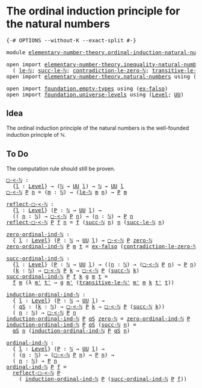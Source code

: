 # The ordinal induction principle for the natural numbers

<pre class="Agda"><a id="68" class="Symbol">{-#</a> <a id="72" class="Keyword">OPTIONS</a> <a id="80" class="Pragma">--without-K</a> <a id="92" class="Pragma">--exact-split</a> <a id="106" class="Symbol">#-}</a>

<a id="111" class="Keyword">module</a> <a id="118" href="elementary-number-theory.ordinal-induction-natural-numbers.html" class="Module">elementary-number-theory.ordinal-induction-natural-numbers</a> <a id="177" class="Keyword">where</a>

<a id="184" class="Keyword">open</a> <a id="189" class="Keyword">import</a> <a id="196" href="elementary-number-theory.inequality-natural-numbers.html" class="Module">elementary-number-theory.inequality-natural-numbers</a> <a id="248" class="Keyword">using</a>
  <a id="256" class="Symbol">(</a> <a id="258" href="elementary-number-theory.inequality-natural-numbers.html#9976" class="Function">le-ℕ</a><a id="262" class="Symbol">;</a> <a id="264" href="elementary-number-theory.inequality-natural-numbers.html#11197" class="Function">succ-le-ℕ</a><a id="273" class="Symbol">;</a> <a id="275" href="elementary-number-theory.inequality-natural-numbers.html#10440" class="Function">contradiction-le-zero-ℕ</a><a id="298" class="Symbol">;</a> <a id="300" href="elementary-number-theory.inequality-natural-numbers.html#10709" class="Function">transitive-le-ℕ&#39;</a><a id="316" class="Symbol">)</a>
<a id="318" class="Keyword">open</a> <a id="323" class="Keyword">import</a> <a id="330" href="elementary-number-theory.natural-numbers.html" class="Module">elementary-number-theory.natural-numbers</a> <a id="371" class="Keyword">using</a> <a id="377" class="Symbol">(</a><a id="378" href="elementary-number-theory.natural-numbers.html#1444" class="Datatype">ℕ</a><a id="379" class="Symbol">;</a> <a id="381" href="elementary-number-theory.natural-numbers.html#1465" class="InductiveConstructor">zero-ℕ</a><a id="387" class="Symbol">;</a> <a id="389" href="elementary-number-theory.natural-numbers.html#1478" class="InductiveConstructor">succ-ℕ</a><a id="395" class="Symbol">)</a>

<a id="398" class="Keyword">open</a> <a id="403" class="Keyword">import</a> <a id="410" href="foundation.empty-types.html" class="Module">foundation.empty-types</a> <a id="433" class="Keyword">using</a> <a id="439" class="Symbol">(</a><a id="440" href="foundation-core.empty-types.html#1150" class="Function">ex-falso</a><a id="448" class="Symbol">)</a>
<a id="450" class="Keyword">open</a> <a id="455" class="Keyword">import</a> <a id="462" href="foundation.universe-levels.html" class="Module">foundation.universe-levels</a> <a id="489" class="Keyword">using</a> <a id="495" class="Symbol">(</a><a id="496" href="Agda.Primitive.html#597" class="Postulate">Level</a><a id="501" class="Symbol">;</a> <a id="503" href="foundation-core.universe-levels.html#222" class="Primitive">UU</a><a id="505" class="Symbol">)</a>
</pre>
## Idea

The ordinal induction principle of the natural numbers is the well-founded induction principle of ℕ.

## To Do

The computation rule should still be proven.

<pre class="Agda"><a id="□-&lt;-ℕ"></a><a id="687" href="elementary-number-theory.ordinal-induction-natural-numbers.html#687" class="Function">□-&lt;-ℕ</a> <a id="693" class="Symbol">:</a>
  <a id="697" class="Symbol">{</a><a id="698" href="elementary-number-theory.ordinal-induction-natural-numbers.html#698" class="Bound">l</a> <a id="700" class="Symbol">:</a> <a id="702" href="Agda.Primitive.html#597" class="Postulate">Level</a><a id="707" class="Symbol">}</a> <a id="709" class="Symbol">→</a> <a id="711" class="Symbol">(</a><a id="712" href="elementary-number-theory.natural-numbers.html#1444" class="Datatype">ℕ</a> <a id="714" class="Symbol">→</a> <a id="716" href="foundation-core.universe-levels.html#222" class="Primitive">UU</a> <a id="719" href="elementary-number-theory.ordinal-induction-natural-numbers.html#698" class="Bound">l</a><a id="720" class="Symbol">)</a> <a id="722" class="Symbol">→</a> <a id="724" href="elementary-number-theory.natural-numbers.html#1444" class="Datatype">ℕ</a> <a id="726" class="Symbol">→</a> <a id="728" href="foundation-core.universe-levels.html#222" class="Primitive">UU</a> <a id="731" href="elementary-number-theory.ordinal-induction-natural-numbers.html#698" class="Bound">l</a>
<a id="733" href="elementary-number-theory.ordinal-induction-natural-numbers.html#687" class="Function">□-&lt;-ℕ</a> <a id="739" href="elementary-number-theory.ordinal-induction-natural-numbers.html#739" class="Bound">P</a> <a id="741" href="elementary-number-theory.ordinal-induction-natural-numbers.html#741" class="Bound">n</a> <a id="743" class="Symbol">=</a> <a id="745" class="Symbol">(</a><a id="746" href="elementary-number-theory.ordinal-induction-natural-numbers.html#746" class="Bound">m</a> <a id="748" class="Symbol">:</a> <a id="750" href="elementary-number-theory.natural-numbers.html#1444" class="Datatype">ℕ</a><a id="751" class="Symbol">)</a> <a id="753" class="Symbol">→</a> <a id="755" class="Symbol">(</a><a id="756" href="elementary-number-theory.inequality-natural-numbers.html#9976" class="Function">le-ℕ</a> <a id="761" href="elementary-number-theory.ordinal-induction-natural-numbers.html#746" class="Bound">m</a> <a id="763" href="elementary-number-theory.ordinal-induction-natural-numbers.html#741" class="Bound">n</a><a id="764" class="Symbol">)</a> <a id="766" class="Symbol">→</a> <a id="768" href="elementary-number-theory.ordinal-induction-natural-numbers.html#739" class="Bound">P</a> <a id="770" href="elementary-number-theory.ordinal-induction-natural-numbers.html#746" class="Bound">m</a>

<a id="reflect-□-&lt;-ℕ"></a><a id="773" href="elementary-number-theory.ordinal-induction-natural-numbers.html#773" class="Function">reflect-□-&lt;-ℕ</a> <a id="787" class="Symbol">:</a>
  <a id="791" class="Symbol">{</a><a id="792" href="elementary-number-theory.ordinal-induction-natural-numbers.html#792" class="Bound">l</a> <a id="794" class="Symbol">:</a> <a id="796" href="Agda.Primitive.html#597" class="Postulate">Level</a><a id="801" class="Symbol">}</a> <a id="803" class="Symbol">(</a><a id="804" href="elementary-number-theory.ordinal-induction-natural-numbers.html#804" class="Bound">P</a> <a id="806" class="Symbol">:</a> <a id="808" href="elementary-number-theory.natural-numbers.html#1444" class="Datatype">ℕ</a> <a id="810" class="Symbol">→</a> <a id="812" href="foundation-core.universe-levels.html#222" class="Primitive">UU</a> <a id="815" href="elementary-number-theory.ordinal-induction-natural-numbers.html#792" class="Bound">l</a><a id="816" class="Symbol">)</a> <a id="818" class="Symbol">→</a>
  <a id="822" class="Symbol">((</a> <a id="825" href="elementary-number-theory.ordinal-induction-natural-numbers.html#825" class="Bound">n</a> <a id="827" class="Symbol">:</a> <a id="829" href="elementary-number-theory.natural-numbers.html#1444" class="Datatype">ℕ</a><a id="830" class="Symbol">)</a> <a id="832" class="Symbol">→</a> <a id="834" href="elementary-number-theory.ordinal-induction-natural-numbers.html#687" class="Function">□-&lt;-ℕ</a> <a id="840" href="elementary-number-theory.ordinal-induction-natural-numbers.html#804" class="Bound">P</a> <a id="842" href="elementary-number-theory.ordinal-induction-natural-numbers.html#825" class="Bound">n</a><a id="843" class="Symbol">)</a> <a id="845" class="Symbol">→</a> <a id="847" class="Symbol">(</a><a id="848" href="elementary-number-theory.ordinal-induction-natural-numbers.html#848" class="Bound">n</a> <a id="850" class="Symbol">:</a> <a id="852" href="elementary-number-theory.natural-numbers.html#1444" class="Datatype">ℕ</a><a id="853" class="Symbol">)</a> <a id="855" class="Symbol">→</a> <a id="857" href="elementary-number-theory.ordinal-induction-natural-numbers.html#804" class="Bound">P</a> <a id="859" href="elementary-number-theory.ordinal-induction-natural-numbers.html#848" class="Bound">n</a>
<a id="861" href="elementary-number-theory.ordinal-induction-natural-numbers.html#773" class="Function">reflect-□-&lt;-ℕ</a> <a id="875" href="elementary-number-theory.ordinal-induction-natural-numbers.html#875" class="Bound">P</a> <a id="877" href="elementary-number-theory.ordinal-induction-natural-numbers.html#877" class="Bound">f</a> <a id="879" href="elementary-number-theory.ordinal-induction-natural-numbers.html#879" class="Bound">n</a> <a id="881" class="Symbol">=</a> <a id="883" href="elementary-number-theory.ordinal-induction-natural-numbers.html#877" class="Bound">f</a> <a id="885" class="Symbol">(</a><a id="886" href="elementary-number-theory.natural-numbers.html#1478" class="InductiveConstructor">succ-ℕ</a> <a id="893" href="elementary-number-theory.ordinal-induction-natural-numbers.html#879" class="Bound">n</a><a id="894" class="Symbol">)</a> <a id="896" href="elementary-number-theory.ordinal-induction-natural-numbers.html#879" class="Bound">n</a> <a id="898" class="Symbol">(</a><a id="899" href="elementary-number-theory.inequality-natural-numbers.html#11197" class="Function">succ-le-ℕ</a> <a id="909" href="elementary-number-theory.ordinal-induction-natural-numbers.html#879" class="Bound">n</a><a id="910" class="Symbol">)</a>

<a id="zero-ordinal-ind-ℕ"></a><a id="913" href="elementary-number-theory.ordinal-induction-natural-numbers.html#913" class="Function">zero-ordinal-ind-ℕ</a> <a id="932" class="Symbol">:</a>
  <a id="936" class="Symbol">{</a> <a id="938" href="elementary-number-theory.ordinal-induction-natural-numbers.html#938" class="Bound">l</a> <a id="940" class="Symbol">:</a> <a id="942" href="Agda.Primitive.html#597" class="Postulate">Level</a><a id="947" class="Symbol">}</a> <a id="949" class="Symbol">(</a><a id="950" href="elementary-number-theory.ordinal-induction-natural-numbers.html#950" class="Bound">P</a> <a id="952" class="Symbol">:</a> <a id="954" href="elementary-number-theory.natural-numbers.html#1444" class="Datatype">ℕ</a> <a id="956" class="Symbol">→</a> <a id="958" href="foundation-core.universe-levels.html#222" class="Primitive">UU</a> <a id="961" href="elementary-number-theory.ordinal-induction-natural-numbers.html#938" class="Bound">l</a><a id="962" class="Symbol">)</a> <a id="964" class="Symbol">→</a> <a id="966" href="elementary-number-theory.ordinal-induction-natural-numbers.html#687" class="Function">□-&lt;-ℕ</a> <a id="972" href="elementary-number-theory.ordinal-induction-natural-numbers.html#950" class="Bound">P</a> <a id="974" href="elementary-number-theory.natural-numbers.html#1465" class="InductiveConstructor">zero-ℕ</a>
<a id="981" href="elementary-number-theory.ordinal-induction-natural-numbers.html#913" class="Function">zero-ordinal-ind-ℕ</a> <a id="1000" href="elementary-number-theory.ordinal-induction-natural-numbers.html#1000" class="Bound">P</a> <a id="1002" href="elementary-number-theory.ordinal-induction-natural-numbers.html#1002" class="Bound">m</a> <a id="1004" href="elementary-number-theory.ordinal-induction-natural-numbers.html#1004" class="Bound">t</a> <a id="1006" class="Symbol">=</a> <a id="1008" href="foundation-core.empty-types.html#1150" class="Function">ex-falso</a> <a id="1017" class="Symbol">(</a><a id="1018" href="elementary-number-theory.inequality-natural-numbers.html#10440" class="Function">contradiction-le-zero-ℕ</a> <a id="1042" href="elementary-number-theory.ordinal-induction-natural-numbers.html#1002" class="Bound">m</a> <a id="1044" href="elementary-number-theory.ordinal-induction-natural-numbers.html#1004" class="Bound">t</a><a id="1045" class="Symbol">)</a>

<a id="succ-ordinal-ind-ℕ"></a><a id="1048" href="elementary-number-theory.ordinal-induction-natural-numbers.html#1048" class="Function">succ-ordinal-ind-ℕ</a> <a id="1067" class="Symbol">:</a>
  <a id="1071" class="Symbol">{</a><a id="1072" href="elementary-number-theory.ordinal-induction-natural-numbers.html#1072" class="Bound">l</a> <a id="1074" class="Symbol">:</a> <a id="1076" href="Agda.Primitive.html#597" class="Postulate">Level</a><a id="1081" class="Symbol">}</a> <a id="1083" class="Symbol">(</a><a id="1084" href="elementary-number-theory.ordinal-induction-natural-numbers.html#1084" class="Bound">P</a> <a id="1086" class="Symbol">:</a> <a id="1088" href="elementary-number-theory.natural-numbers.html#1444" class="Datatype">ℕ</a> <a id="1090" class="Symbol">→</a> <a id="1092" href="foundation-core.universe-levels.html#222" class="Primitive">UU</a> <a id="1095" href="elementary-number-theory.ordinal-induction-natural-numbers.html#1072" class="Bound">l</a><a id="1096" class="Symbol">)</a> <a id="1098" class="Symbol">→</a> <a id="1100" class="Symbol">((</a><a id="1102" href="elementary-number-theory.ordinal-induction-natural-numbers.html#1102" class="Bound">n</a> <a id="1104" class="Symbol">:</a> <a id="1106" href="elementary-number-theory.natural-numbers.html#1444" class="Datatype">ℕ</a><a id="1107" class="Symbol">)</a> <a id="1109" class="Symbol">→</a> <a id="1111" class="Symbol">(</a><a id="1112" href="elementary-number-theory.ordinal-induction-natural-numbers.html#687" class="Function">□-&lt;-ℕ</a> <a id="1118" href="elementary-number-theory.ordinal-induction-natural-numbers.html#1084" class="Bound">P</a> <a id="1120" href="elementary-number-theory.ordinal-induction-natural-numbers.html#1102" class="Bound">n</a><a id="1121" class="Symbol">)</a> <a id="1123" class="Symbol">→</a> <a id="1125" href="elementary-number-theory.ordinal-induction-natural-numbers.html#1084" class="Bound">P</a> <a id="1127" href="elementary-number-theory.ordinal-induction-natural-numbers.html#1102" class="Bound">n</a><a id="1128" class="Symbol">)</a> <a id="1130" class="Symbol">→</a>
  <a id="1134" class="Symbol">(</a><a id="1135" href="elementary-number-theory.ordinal-induction-natural-numbers.html#1135" class="Bound">k</a> <a id="1137" class="Symbol">:</a> <a id="1139" href="elementary-number-theory.natural-numbers.html#1444" class="Datatype">ℕ</a><a id="1140" class="Symbol">)</a> <a id="1142" class="Symbol">→</a> <a id="1144" href="elementary-number-theory.ordinal-induction-natural-numbers.html#687" class="Function">□-&lt;-ℕ</a> <a id="1150" href="elementary-number-theory.ordinal-induction-natural-numbers.html#1084" class="Bound">P</a> <a id="1152" href="elementary-number-theory.ordinal-induction-natural-numbers.html#1135" class="Bound">k</a> <a id="1154" class="Symbol">→</a> <a id="1156" href="elementary-number-theory.ordinal-induction-natural-numbers.html#687" class="Function">□-&lt;-ℕ</a> <a id="1162" href="elementary-number-theory.ordinal-induction-natural-numbers.html#1084" class="Bound">P</a> <a id="1164" class="Symbol">(</a><a id="1165" href="elementary-number-theory.natural-numbers.html#1478" class="InductiveConstructor">succ-ℕ</a> <a id="1172" href="elementary-number-theory.ordinal-induction-natural-numbers.html#1135" class="Bound">k</a><a id="1173" class="Symbol">)</a>
<a id="1175" href="elementary-number-theory.ordinal-induction-natural-numbers.html#1048" class="Function">succ-ordinal-ind-ℕ</a> <a id="1194" href="elementary-number-theory.ordinal-induction-natural-numbers.html#1194" class="Bound">P</a> <a id="1196" href="elementary-number-theory.ordinal-induction-natural-numbers.html#1196" class="Bound">f</a> <a id="1198" href="elementary-number-theory.ordinal-induction-natural-numbers.html#1198" class="Bound">k</a> <a id="1200" href="elementary-number-theory.ordinal-induction-natural-numbers.html#1200" class="Bound">g</a> <a id="1202" href="elementary-number-theory.ordinal-induction-natural-numbers.html#1202" class="Bound">m</a> <a id="1204" href="elementary-number-theory.ordinal-induction-natural-numbers.html#1204" class="Bound">t</a> <a id="1206" class="Symbol">=</a>
  <a id="1210" href="elementary-number-theory.ordinal-induction-natural-numbers.html#1196" class="Bound">f</a> <a id="1212" href="elementary-number-theory.ordinal-induction-natural-numbers.html#1202" class="Bound">m</a> <a id="1214" class="Symbol">(λ</a> <a id="1217" href="elementary-number-theory.ordinal-induction-natural-numbers.html#1217" class="Bound">m&#39;</a> <a id="1220" href="elementary-number-theory.ordinal-induction-natural-numbers.html#1220" class="Bound">t&#39;</a> <a id="1223" class="Symbol">→</a> <a id="1225" href="elementary-number-theory.ordinal-induction-natural-numbers.html#1200" class="Bound">g</a> <a id="1227" href="elementary-number-theory.ordinal-induction-natural-numbers.html#1217" class="Bound">m&#39;</a> <a id="1230" class="Symbol">(</a><a id="1231" href="elementary-number-theory.inequality-natural-numbers.html#10709" class="Function">transitive-le-ℕ&#39;</a> <a id="1248" href="elementary-number-theory.ordinal-induction-natural-numbers.html#1217" class="Bound">m&#39;</a> <a id="1251" href="elementary-number-theory.ordinal-induction-natural-numbers.html#1202" class="Bound">m</a> <a id="1253" href="elementary-number-theory.ordinal-induction-natural-numbers.html#1198" class="Bound">k</a> <a id="1255" href="elementary-number-theory.ordinal-induction-natural-numbers.html#1220" class="Bound">t&#39;</a> <a id="1258" href="elementary-number-theory.ordinal-induction-natural-numbers.html#1204" class="Bound">t</a><a id="1259" class="Symbol">))</a>

<a id="induction-ordinal-ind-ℕ"></a><a id="1263" href="elementary-number-theory.ordinal-induction-natural-numbers.html#1263" class="Function">induction-ordinal-ind-ℕ</a> <a id="1287" class="Symbol">:</a>
  <a id="1291" class="Symbol">{</a> <a id="1293" href="elementary-number-theory.ordinal-induction-natural-numbers.html#1293" class="Bound">l</a> <a id="1295" class="Symbol">:</a> <a id="1297" href="Agda.Primitive.html#597" class="Postulate">Level</a><a id="1302" class="Symbol">}</a> <a id="1304" class="Symbol">(</a><a id="1305" href="elementary-number-theory.ordinal-induction-natural-numbers.html#1305" class="Bound">P</a> <a id="1307" class="Symbol">:</a> <a id="1309" href="elementary-number-theory.natural-numbers.html#1444" class="Datatype">ℕ</a> <a id="1311" class="Symbol">→</a> <a id="1313" href="foundation-core.universe-levels.html#222" class="Primitive">UU</a> <a id="1316" href="elementary-number-theory.ordinal-induction-natural-numbers.html#1293" class="Bound">l</a><a id="1317" class="Symbol">)</a> <a id="1319" class="Symbol">→</a>
  <a id="1323" class="Symbol">(</a> <a id="1325" href="elementary-number-theory.ordinal-induction-natural-numbers.html#1325" class="Bound">qS</a> <a id="1328" class="Symbol">:</a> <a id="1330" class="Symbol">(</a><a id="1331" href="elementary-number-theory.ordinal-induction-natural-numbers.html#1331" class="Bound">k</a> <a id="1333" class="Symbol">:</a> <a id="1335" href="elementary-number-theory.natural-numbers.html#1444" class="Datatype">ℕ</a><a id="1336" class="Symbol">)</a> <a id="1338" class="Symbol">→</a> <a id="1340" href="elementary-number-theory.ordinal-induction-natural-numbers.html#687" class="Function">□-&lt;-ℕ</a> <a id="1346" href="elementary-number-theory.ordinal-induction-natural-numbers.html#1305" class="Bound">P</a> <a id="1348" href="elementary-number-theory.ordinal-induction-natural-numbers.html#1331" class="Bound">k</a> <a id="1350" class="Symbol">→</a> <a id="1352" href="elementary-number-theory.ordinal-induction-natural-numbers.html#687" class="Function">□-&lt;-ℕ</a> <a id="1358" href="elementary-number-theory.ordinal-induction-natural-numbers.html#1305" class="Bound">P</a> <a id="1360" class="Symbol">(</a><a id="1361" href="elementary-number-theory.natural-numbers.html#1478" class="InductiveConstructor">succ-ℕ</a> <a id="1368" href="elementary-number-theory.ordinal-induction-natural-numbers.html#1331" class="Bound">k</a><a id="1369" class="Symbol">))</a>
  <a id="1374" class="Symbol">(</a> <a id="1376" href="elementary-number-theory.ordinal-induction-natural-numbers.html#1376" class="Bound">n</a> <a id="1378" class="Symbol">:</a> <a id="1380" href="elementary-number-theory.natural-numbers.html#1444" class="Datatype">ℕ</a><a id="1381" class="Symbol">)</a> <a id="1383" class="Symbol">→</a> <a id="1385" href="elementary-number-theory.ordinal-induction-natural-numbers.html#687" class="Function">□-&lt;-ℕ</a> <a id="1391" href="elementary-number-theory.ordinal-induction-natural-numbers.html#1305" class="Bound">P</a> <a id="1393" href="elementary-number-theory.ordinal-induction-natural-numbers.html#1376" class="Bound">n</a>
<a id="1395" href="elementary-number-theory.ordinal-induction-natural-numbers.html#1263" class="Function">induction-ordinal-ind-ℕ</a> <a id="1419" href="elementary-number-theory.ordinal-induction-natural-numbers.html#1419" class="Bound">P</a> <a id="1421" href="elementary-number-theory.ordinal-induction-natural-numbers.html#1421" class="Bound">qS</a> <a id="1424" href="elementary-number-theory.natural-numbers.html#1465" class="InductiveConstructor">zero-ℕ</a> <a id="1431" class="Symbol">=</a> <a id="1433" href="elementary-number-theory.ordinal-induction-natural-numbers.html#913" class="Function">zero-ordinal-ind-ℕ</a> <a id="1452" href="elementary-number-theory.ordinal-induction-natural-numbers.html#1419" class="Bound">P</a> 
<a id="1455" href="elementary-number-theory.ordinal-induction-natural-numbers.html#1263" class="Function">induction-ordinal-ind-ℕ</a> <a id="1479" href="elementary-number-theory.ordinal-induction-natural-numbers.html#1479" class="Bound">P</a> <a id="1481" href="elementary-number-theory.ordinal-induction-natural-numbers.html#1481" class="Bound">qS</a> <a id="1484" class="Symbol">(</a><a id="1485" href="elementary-number-theory.natural-numbers.html#1478" class="InductiveConstructor">succ-ℕ</a> <a id="1492" href="elementary-number-theory.ordinal-induction-natural-numbers.html#1492" class="Bound">n</a><a id="1493" class="Symbol">)</a> <a id="1495" class="Symbol">=</a>
  <a id="1499" href="elementary-number-theory.ordinal-induction-natural-numbers.html#1481" class="Bound">qS</a> <a id="1502" href="elementary-number-theory.ordinal-induction-natural-numbers.html#1492" class="Bound">n</a> <a id="1504" class="Symbol">(</a><a id="1505" href="elementary-number-theory.ordinal-induction-natural-numbers.html#1263" class="Function">induction-ordinal-ind-ℕ</a> <a id="1529" href="elementary-number-theory.ordinal-induction-natural-numbers.html#1479" class="Bound">P</a> <a id="1531" href="elementary-number-theory.ordinal-induction-natural-numbers.html#1481" class="Bound">qS</a> <a id="1534" href="elementary-number-theory.ordinal-induction-natural-numbers.html#1492" class="Bound">n</a><a id="1535" class="Symbol">)</a>

<a id="ordinal-ind-ℕ"></a><a id="1538" href="elementary-number-theory.ordinal-induction-natural-numbers.html#1538" class="Function">ordinal-ind-ℕ</a> <a id="1552" class="Symbol">:</a>
  <a id="1556" class="Symbol">{</a> <a id="1558" href="elementary-number-theory.ordinal-induction-natural-numbers.html#1558" class="Bound">l</a> <a id="1560" class="Symbol">:</a> <a id="1562" href="Agda.Primitive.html#597" class="Postulate">Level</a><a id="1567" class="Symbol">}</a> <a id="1569" class="Symbol">(</a><a id="1570" href="elementary-number-theory.ordinal-induction-natural-numbers.html#1570" class="Bound">P</a> <a id="1572" class="Symbol">:</a> <a id="1574" href="elementary-number-theory.natural-numbers.html#1444" class="Datatype">ℕ</a> <a id="1576" class="Symbol">→</a> <a id="1578" href="foundation-core.universe-levels.html#222" class="Primitive">UU</a> <a id="1581" href="elementary-number-theory.ordinal-induction-natural-numbers.html#1558" class="Bound">l</a><a id="1582" class="Symbol">)</a> <a id="1584" class="Symbol">→</a>
  <a id="1588" class="Symbol">(</a> <a id="1590" class="Symbol">(</a><a id="1591" href="elementary-number-theory.ordinal-induction-natural-numbers.html#1591" class="Bound">n</a> <a id="1593" class="Symbol">:</a> <a id="1595" href="elementary-number-theory.natural-numbers.html#1444" class="Datatype">ℕ</a><a id="1596" class="Symbol">)</a> <a id="1598" class="Symbol">→</a> <a id="1600" class="Symbol">(</a><a id="1601" href="elementary-number-theory.ordinal-induction-natural-numbers.html#687" class="Function">□-&lt;-ℕ</a> <a id="1607" href="elementary-number-theory.ordinal-induction-natural-numbers.html#1570" class="Bound">P</a> <a id="1609" href="elementary-number-theory.ordinal-induction-natural-numbers.html#1591" class="Bound">n</a><a id="1610" class="Symbol">)</a> <a id="1612" class="Symbol">→</a> <a id="1614" href="elementary-number-theory.ordinal-induction-natural-numbers.html#1570" class="Bound">P</a> <a id="1616" href="elementary-number-theory.ordinal-induction-natural-numbers.html#1591" class="Bound">n</a><a id="1617" class="Symbol">)</a> <a id="1619" class="Symbol">→</a>
  <a id="1623" class="Symbol">(</a> <a id="1625" href="elementary-number-theory.ordinal-induction-natural-numbers.html#1625" class="Bound">n</a> <a id="1627" class="Symbol">:</a> <a id="1629" href="elementary-number-theory.natural-numbers.html#1444" class="Datatype">ℕ</a><a id="1630" class="Symbol">)</a> <a id="1632" class="Symbol">→</a> <a id="1634" href="elementary-number-theory.ordinal-induction-natural-numbers.html#1570" class="Bound">P</a> <a id="1636" href="elementary-number-theory.ordinal-induction-natural-numbers.html#1625" class="Bound">n</a>
<a id="1638" href="elementary-number-theory.ordinal-induction-natural-numbers.html#1538" class="Function">ordinal-ind-ℕ</a> <a id="1652" href="elementary-number-theory.ordinal-induction-natural-numbers.html#1652" class="Bound">P</a> <a id="1654" href="elementary-number-theory.ordinal-induction-natural-numbers.html#1654" class="Bound">f</a> <a id="1656" class="Symbol">=</a>
  <a id="1660" href="elementary-number-theory.ordinal-induction-natural-numbers.html#773" class="Function">reflect-□-&lt;-ℕ</a> <a id="1674" href="elementary-number-theory.ordinal-induction-natural-numbers.html#1652" class="Bound">P</a>
    <a id="1680" class="Symbol">(</a> <a id="1682" href="elementary-number-theory.ordinal-induction-natural-numbers.html#1263" class="Function">induction-ordinal-ind-ℕ</a> <a id="1706" href="elementary-number-theory.ordinal-induction-natural-numbers.html#1652" class="Bound">P</a> <a id="1708" class="Symbol">(</a><a id="1709" href="elementary-number-theory.ordinal-induction-natural-numbers.html#1048" class="Function">succ-ordinal-ind-ℕ</a> <a id="1728" href="elementary-number-theory.ordinal-induction-natural-numbers.html#1652" class="Bound">P</a> <a id="1730" href="elementary-number-theory.ordinal-induction-natural-numbers.html#1654" class="Bound">f</a><a id="1731" class="Symbol">))</a>
</pre>